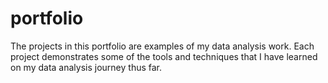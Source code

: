 # portfolio
The projects in this portfolio are examples of my data analysis work. Each project demonstrates some of the tools and techniques that I have learned on my data analysis journey thus far. 
